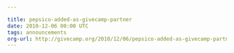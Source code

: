 ```yaml
---

title: pepsico-added-as-givecamp-partner
date: 2010-12-06 00:00 UTC
tags: announcements
org-url: http://givecamp.org/2010/12/06/pepsico-added-as-givecamp-partner/
---
```



